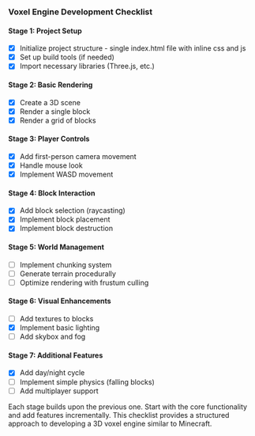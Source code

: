 ### Voxel Engine Development Checklist

#### Stage 1: Project Setup
- [x] Initialize project structure - single index.html file with inline css and js
- [x] Set up build tools (if needed)
- [x] Import necessary libraries (Three.js, etc.)

#### Stage 2: Basic Rendering
- [x] Create a 3D scene
- [x] Render a single block
- [x] Render a grid of blocks

#### Stage 3: Player Controls
- [x] Add first-person camera movement
- [x] Handle mouse look
- [x] Implement WASD movement

#### Stage 4: Block Interaction
- [x] Add block selection (raycasting)
- [x] Implement block placement
- [x] Implement block destruction

#### Stage 5: World Management
- [ ] Implement chunking system
- [ ] Generate terrain procedurally
- [ ] Optimize rendering with frustum culling

#### Stage 6: Visual Enhancements
- [ ] Add textures to blocks
- [x] Implement basic lighting
- [ ] Add skybox and fog

#### Stage 7: Additional Features
- [x] Add day/night cycle
- [ ] Implement simple physics (falling blocks)
- [ ] Add multiplayer support

Each stage builds upon the previous one. Start with the core functionality and add features incrementally. This checklist provides a structured approach to developing a 3D voxel engine similar to Minecraft.
